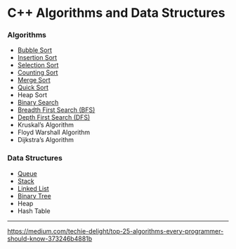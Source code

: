 # C++ Algorithms and Data Structures

### Algorithms
- [Bubble Sort](BubbleSort)
- [Insertion Sort](InsertionSort)
- [Selection Sort](SelectionSort) 
- [Counting Sort](CountingSort) 
- [Merge Sort](MergeSort) 
- [Quick Sort](QuickSort) 
- Heap Sort
- [Binary Search](BinarySearch) 
- [Breadth First Search (BFS)](BFS)
- [Depth First Search (DFS)](DFS)
- Kruskal’s Algorithm
- Floyd Warshall Algorithm
- Dijkstra’s Algorithm
  
### Data Structures
- [Queue](Queue)
- [Stack](Stack)
- [Linked List](LinkedList)
- [Binary Tree](BinaryTree)
- Heap
- Hash Table

---

https://medium.com/techie-delight/top-25-algorithms-every-programmer-should-know-373246b4881b
